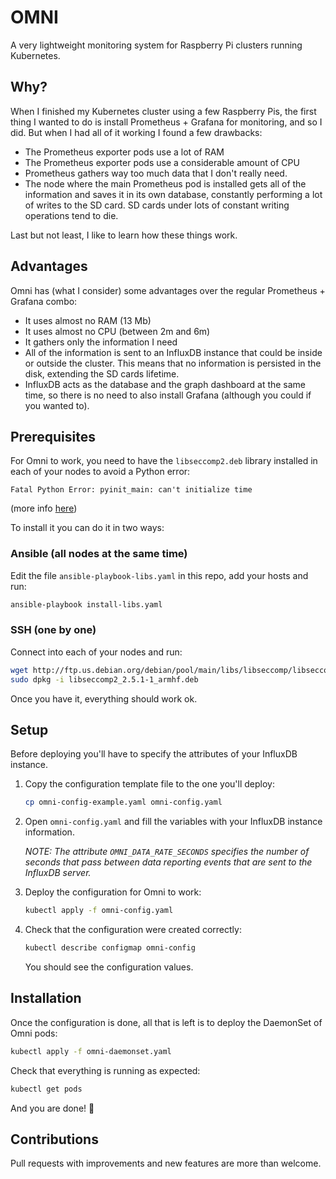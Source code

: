 # OMNI

A very lightweight monitoring system for Raspberry Pi clusters running Kubernetes.

## Why?

When I finished my Kubernetes cluster using a few Raspberry Pis, the first thing I wanted to do is install Prometheus + Grafana for monitoring, and so I did. But when I had all of it working I found a few drawbacks:

- The Prometheus exporter pods use a lot of RAM
- The Prometheus exporter pods use a considerable amount of CPU
- Prometheus gathers way too much data that I don't really need.
- The node where the main Prometheus pod is installed gets all of the information and saves it in its own database, constantly performing a lot of writes to the SD card. SD cards under lots of constant writing operations tend to die.

Last but not least, I like to learn how these things work.

## Advantages

Omni has (what I consider) some advantages over the regular Prometheus + Grafana combo:

- It uses almost no RAM (13 Mb)
- It uses almost no CPU (between 2m and 6m)
- It gathers only the information I need
- All of the information is sent to an InfluxDB instance that could be inside or outside the cluster. This means that no information is persisted in the disk, extending the SD cards lifetime.
- InfluxDB acts as the database and the graph dashboard at the same time, so there is no need to also install Grafana (although you could if you wanted to).

## Prerequisites

For Omni to work, you need to have the `libseccomp2.deb` library installed in each of your nodes to avoid a Python error:

`Fatal Python Error: pyinit_main: can't initialize time`

(more info [here](https://github.com/linuxserver/docker-papermerge/issues/4#issuecomment-735236388))

To install it you can do it in two ways:

### Ansible (all nodes at the same time)

Edit the file `ansible-playbook-libs.yaml` in this repo, add your hosts and run:

``` bash
ansible-playbook install-libs.yaml
```

### SSH (one by one)

Connect into each of your nodes and run:

``` bash
wget http://ftp.us.debian.org/debian/pool/main/libs/libseccomp/libseccomp2_2.5.1-1_armhf.deb
sudo dpkg -i libseccomp2_2.5.1-1_armhf.deb
```

Once you have it, everything should work ok.

## Setup

Before deploying you'll have to specify the attributes of your InfluxDB instance.

1. Copy the configuration template file to the one you'll deploy:

    ``` bash
    cp omni-config-example.yaml omni-config.yaml
    ```

2. Open `omni-config.yaml` and fill the variables with your InfluxDB instance information.

    *NOTE: The attribute `OMNI_DATA_RATE_SECONDS` specifies the number of seconds that pass between data reporting events that are sent to the InfluxDB server.*

3. Deploy the configuration for Omni to work:

    ``` bash
    kubectl apply -f omni-config.yaml
    ```

4. Check that the configuration were created correctly:

    ``` bash
    kubectl describe configmap omni-config
    ```

    You should see the configuration values.

## Installation

Once the configuration is done, all that is left is to deploy the DaemonSet of Omni pods:

``` bash
kubectl apply -f omni-daemonset.yaml
```

Check that everything is running as expected:

``` bash
kubectl get pods
```

And you are done! 🎉

## Contributions

Pull requests with improvements and new features are more than welcome.
